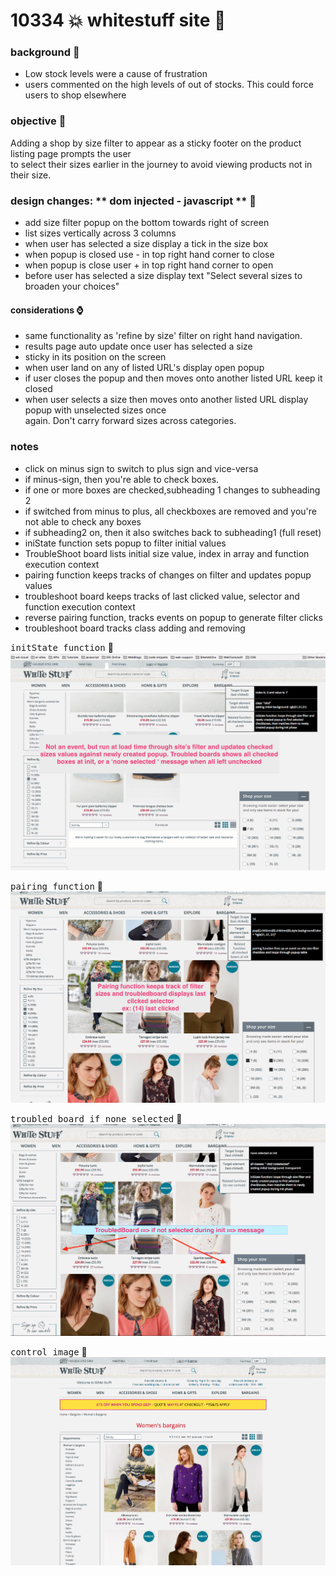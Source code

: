 # 10334 :boom: whitestuff site  :rocket:

### background  :bell:
- Low stock levels were a cause of frustration     
- users commented on the high levels of out of stocks. This could force users to shop elsewhere     

### objective :book:
Adding a shop by size filter to appear as a sticky footer on the product listing page prompts the user    
to select their sizes earlier in the journey to avoid viewing products not in their size.    

### design changes: ** dom injected - javascript **   :pencil:
- add size filter popup on the bottom towards right of screen
- list sizes vertically across 3 columns
- when user has selected a size display a tick in the size box
- when popup is closed use - in top right hand corner to close
- when popup is close user + in top right hand corner to open
- before user has selected a size display text "Select several sizes to broaden your choices"
#### considerations  :watch: 
- same functionality as 'refine by size' filter on right hand navigation.
- results page auto update once user has selected a size
- sticky in its position on the screen
- when user land on any of listed URL's display open popup
- if user closes the popup and then moves onto another listed URL keep it closed
- when user selects a size then moves onto another listed URL display popup with unselected sizes once    
  again. Don't carry forward sizes across categories.

### notes
- click on minus sign to switch to plus sign and vice-versa
- if minus-sign, then you\'re able to check boxes.
- if one or more boxes are checked,subheading 1 changes to subheading 2
- if switched from minus to plus, all checkboxes are removed and you\'re    
  not able to check any boxes
- if subheading2 on, then it also switches back to subheading1 (full reset) 
-   iniState function sets popup to filter initial values
-   TroubleShoot board lists initial size value, index in array  and function execution context
-   pairing function keeps tracks of changes on filter and updates popup values
-   troubleshoot board keeps tracks of last clicked value, selector and function execution context
-   reverse pairing function, tracks events on popup to generate filter clicks
-   troubleshoot board tracks class adding and removing






<kbd>initState function</kbd> :rocket:        
![](/images/iniStatefn.png) 


<kbd>pairing function</kbd> :rocket:          
![](/images/pairingfn.png) 



<kbd>troubled board if none selected</kbd>  :rocket:      
![](/images/noneselectedTB.png)
 
 
 <kbd>control image</kbd> :rocket:       
 ![](/images/whiteStuff.png)
